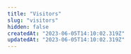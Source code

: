 ```yaml
---
title: "Visitors"
slug: "visitors"
hidden: false
createdAt: "2023-06-05T14:10:02.319Z"
updatedAt: "2023-06-05T14:10:02.319Z"
---
```


